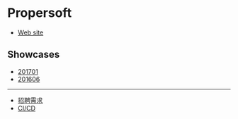 Propersoft
==========

* [Web site](http://www.propersoft.cn/)

Showcases
---------

* [201701](./showcase/201701/index)
* [201606](./showcase/201606/index)

--------

* [招聘需求](./Recruit-requirement)
* [CI/CD](./cicd)
